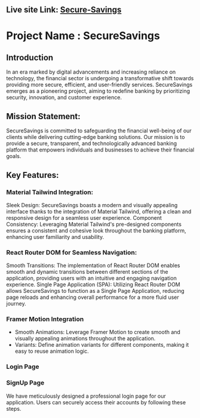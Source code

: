 ## Live site Link: [Secure-Savings](https://secure-savings.vercel.app/)

# Project Name : SecureSavings

## Introduction
In an era marked by digital advancements and increasing reliance on technology, the financial sector is undergoing a transformative shift towards providing more secure, efficient, and user-friendly services. SecureSavings emerges as a pioneering project, aiming to redefine banking by prioritizing security, innovation, and customer experience.

## Mission Statement:
SecureSavings is committed to safeguarding the financial well-being of our clients while delivering cutting-edge banking solutions. Our mission is to provide a secure, transparent, and technologically advanced banking platform that empowers individuals and businesses to achieve their financial goals.

## Key Features:

### Material Tailwind Integration:
Sleek Design: SecureSavings boasts a modern and visually appealing interface thanks to the integration of Material Tailwind, offering a clean and responsive design for a seamless user experience.
Component Consistency: Leveraging Material Tailwind's pre-designed components ensures a consistent and cohesive look throughout the banking platform, enhancing user familiarity and usability.

### React Router DOM for Seamless Navigation:
Smooth Transitions: The implementation of React Router DOM enables smooth and dynamic transitions between different sections of the application, providing users with an intuitive and engaging navigation experience.
Single Page Application (SPA): Utilizing React Router DOM allows SecureSavings to function as a Single Page Application, reducing page reloads and enhancing overall performance for a more fluid user journey.

### Framer Motion Integration
- Smooth Animations: Leverage Framer Motion to create smooth and visually appealing animations throughout the application.
- Variants: Define animation variants for different components, making it easy to reuse animation logic.

### Login Page
### SignUp Page

We have meticulously designed a professional login page for our application. Users can securely access their accounts by following these steps.
